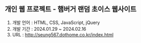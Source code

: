 <h2>개인 웹 프로젝트 - 햄버거 랜덤 초이스 웹사이트</h2>

1. 개발 언어 : HTML, CSS, JavaScript, jQuery
2. 개발 기간 : 2024.01.29 ~ 2024.02.16
3. URL : http://seung567.dothome.co.kr/index.html

